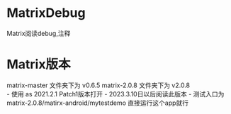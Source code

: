 # MatrixDebug
Matrix阅读debug,注释

# Matrix版本
matrix-master 文件夹下为 v0.6.5
matrix-2.0.8 文件夹下为 v2.0.8  
	- 使用 as 2021.2.1 Patch1版本打开
	- 2023.3.10日以后阅读此版本
	- 测试入口为 matrix-2.0.8/matirx-android/mytestdemo 直接运行这个app就行
